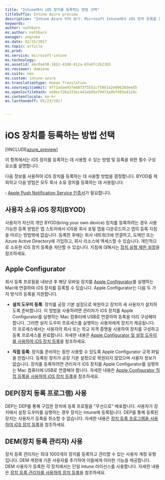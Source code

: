 ```yaml
---
title: "Intune에서 iOS 장치를 등록하는 방법 선택"
titleSuffix: Intune Azure preview
description: "Intune Azure 미리 보기: Microsoft Intune에서 iOS 장치 등록을 설정하는 방법을 알아봅니다."
keywords: 
author: nathbarn
ms.author: nathbarn
manager: angrobe
ms.date: 02/15/2017
ms.topic: article
ms.prod: 
ms.service: microsoft-intune
ms.technology: 
ms.assetid: e6c0a430-1851-4108-812a-87e0fc2623b5
ms.reviewer: damionw
ms.suite: ems
ms.custom: intune-azure
ms.translationtype: Human Translation
ms.sourcegitcommit: 9ff1adae93fe6873f5551cf58b1a2e89638dee85
ms.openlocfilehash: ee0ecf26a333ec441eb95e79473a9bf405e4120c
ms.contentlocale: ko-kr
ms.lasthandoff: 05/23/2017


---
```


# <a name="choose-how-to-enroll-ios-devices"></a>iOS 장치를 등록하는 방법 선택

[!INCLUDE[azure_preview](./includes/azure_preview.md)]

이 항목에서는 iOS 장치를 등록하는 데 사용할 수 있는 방법 및 등록을 위한 필수 구성 요소를 설명합니다.

다음 정보를 사용하여 iOS 장치를 등록하는 데 사용할 방법을 결정합니다. BYOD를 제외하고 다음 방법은 모두 회사 소유 장치를 등록하는 데 사용됩니다.

**:** [Apple Push Notification Service 인증서](apple-mdm-push-certificate-get.md)가 필요합니다.

## <a name="user-owned-ios-devices-byod"></a>사용자 소유 iOS 장치(BYOD)

사용자가 자신의 개인 BYOD(bring your own device) 장치를 등록하려는 경우 사용 가능한 등록 방법은 앱 스토어에서 iOS용 회사 포털 앱을 다운로드하고 앱의 등록 지침을 따르는 방법밖에 없습니다. 등록한 후에는 회사 네트워크에 연결하고, 도메인 또는 Azure Active Directory에 가입하고, 회사 리소스에 액세스할 수 있습니다. 개인적으로 소유한 iOS 장치 등록을 차단할 수 있습니다. 지침에 대해서는 [장치 유형 제한 설정](enrollment-restrictions-set.md#set-device-type-restrictions)을 참조하세요.

## <a name="apple-configurator"></a>Apple Configurator

회사 등록 프로필을 내보낸 후 해당 모바일 장치를 [Apple Configurator](http://go.microsoft.com/fwlink/?LinkId=518017)를 실행하는 Mac에 연결하여 iOS 장치를 등록할 수 있습니다. Apple Configurator는 다음 두 가지 방식의 등록을 지원합니다.

- **설치 도우미 등록**: 장치를 공장 기본 설정으로 복원하고 장치의 새 사용자가 설치하도록 준비합니다. 이 방법을 사용하려면 관리자가 iOS 장치를 Apple Configurator를 실행하는 Mac 컴퓨터에 USB로 연결하여 등록을 미리 구성해야 합니다. 그러면 설치 도우미 프로세스를 실행하는 사용자에게 장치가 제공됩니다. 이 프로세스에서는 사용자의 회사 또는 학교 자격 증명을 사용하여 장치를 구성하고 등록 프로세스를 완료합니다. 자세한 내용은 [Apple Configurator 및 설정 도우미를 사용하여 iOS 장치 등록](apple-configurator-setup-assistant-enroll-ios.md)을 참조하세요.

- **직접 등록**: 장치를 준비하는 동안 사용할 수 있도록 Apple Configurator 규격 파일을 만듭니다. 등록된 장치가 공장 기본 설정으로 복원되지 않았으며 사용자 정보가 없습니다. 장치를 등록하려면 관리자가 iOS 장치를 Apple Configurator를 실행하는 Mac 컴퓨터에 USB로 연결해야 합니다. 자세한 내용은 [Apple Configurator 직접 등록을 사용하여 iOS 장치 등록](apple-configurator-direct-enroll-ios.md)을 참조하세요.

## <a name="use-the-device-enrollment-program-dep"></a>DEP(장치 등록 프로그램) 사용

DEP는 DEP를 통해 구입한 장치에 등록 프로필을 "무선으로" 배포합니다. 사용자가 장치에서 설정 도우미를 실행하는 경우 장치는 Intune에 등록됩니다. DEP를 통해 등록된 장치는 사용자가 등록을 취소할 수 없습니다. 자세한 내용은 [장치 등록 프로그램을 사용하여 iOS 장치 등록](device-enrollment-program-enroll-ios.md)을 참조하세요.

## <a name="use-the-device-enrollment-manager-dem"></a>DEM(장치 등록 관리자) 사용
장치 등록 관리자는 최대 1000개의 장치를 등록하고 관리할 수 있는 사용자 계정 유형입니다. DEM 계정에 기존 사용자를 추가하여 이들에게 이러한 기능을 제공합니다. DEM 사용자가 등록한 각 장치에서는 단일 Intune 라이선스를 사용합니다. 자세한 내용은 [장치 등록 관리자를 사용하여 장치 등록](device-enrollment-manager-enroll.md)을 참조하세요.

